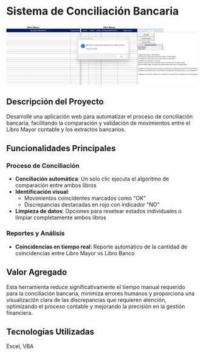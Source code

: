 # Sistema de Conciliación Bancaria

![Web Screenshot](/assets/image.png)


## Descripción del Proyecto

Desarrollé una aplicación web para automatizar el proceso de conciliación bancaria, facilitando la comparación y validación de movimientos entre el Libro Mayor contable y los extractos bancarios.

## Funcionalidades Principales

### Proceso de Conciliación
- **Conciliación automática**: Un solo clic ejecuta el algoritmo de comparación entre ambos libros
- **Identificación visual**: 
  - Movimientos coincidentes marcados como "OK" 
  - Discrepancias destacadas en rojo con indicador "NO"
- **Limpieza de datos**: Opciones para resetear estados individuales o limpiar completamente ambos libros

### Reportes y Análisis
- **Coincidencias en tiempo real**: Reporte automático de la cantidad de coincidencias entre Libro Mayor vs Libro Banco

## Valor Agregado

Esta herramienta reduce significativamente el tiempo manual requerido para la conciliación bancaria, minimiza errores humanos y proporciona una visualización clara de las discrepancias que requieren atención, optimizando el proceso contable y mejorando la precisión en la gestión financiera.

## Tecnologías Utilizadas
Excel, VBA